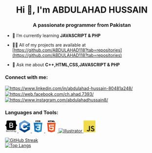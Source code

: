 <h1 align="center">Hi 👋, I'm ABDULAHAD HUSSAIN</h1>
<h3 align="center">A passionate programmer from Pakistan</h3>


- 🌱 I’m currently learning **JAVASCRIPT & PHP**

- 👨‍💻 All of my projects are available at [https://github.com/ABDULAHAD118?tab=repositories](https://github.com/ABDULAHAD118?tab=repositories)

- 💬 Ask me about **C++,HTML,CSS,JAVASCRIPT & PHP**

<h3 align="left">Connect with me:</h3>
<p align="left">
<a href="https://linkedin.com/in/https://www.linkedin.com/in/abdulahad-hussain-80481a248/" target="blank"><img align="center" src="https://raw.githubusercontent.com/rahuldkjain/github-profile-readme-generator/master/src/images/icons/Social/linked-in-alt.svg" alt="https://www.linkedin.com/in/abdulahad-hussain-80481a248/" height="30" width="40" /></a>
<a href="https://fb.com/https://web.facebook.com/ch.ahad.7393/" target="blank"><img align="center" src="https://raw.githubusercontent.com/rahuldkjain/github-profile-readme-generator/master/src/images/icons/Social/facebook.svg" alt="https://web.facebook.com/ch.ahad.7393/" height="30" width="40" /></a>
<a href="https://instagram.com/https://www.instagram.com/abdulahadhussain8/" target="blank"><img align="center" src="https://raw.githubusercontent.com/rahuldkjain/github-profile-readme-generator/master/src/images/icons/Social/instagram.svg" alt="https://www.instagram.com/abdulahadhussain8/" height="30" width="40" /></a>
</p>

<h3 align="left">Languages and Tools:</h3>
<p align="left"> <a href="https://getbootstrap.com" target="_blank" rel="noreferrer"> <img src="https://raw.githubusercontent.com/devicons/devicon/master/icons/bootstrap/bootstrap-plain-wordmark.svg" alt="bootstrap" width="40" height="40"/> </a> <a href="https://www.w3schools.com/cpp/" target="_blank" rel="noreferrer"> <img src="https://raw.githubusercontent.com/devicons/devicon/master/icons/cplusplus/cplusplus-original.svg" alt="cplusplus" width="40" height="40"/> </a> <a href="https://www.w3schools.com/css/" target="_blank" rel="noreferrer"> <img src="https://raw.githubusercontent.com/devicons/devicon/master/icons/css3/css3-original-wordmark.svg" alt="css3" width="40" height="40"/> </a> <a href="https://www.w3.org/html/" target="_blank" rel="noreferrer"> <img src="https://raw.githubusercontent.com/devicons/devicon/master/icons/html5/html5-original-wordmark.svg" alt="html5" width="40" height="40"/> </a> <a href="https://www.adobe.com/in/products/illustrator.html" target="_blank" rel="noreferrer"> <img src="https://www.vectorlogo.zone/logos/adobe_illustrator/adobe_illustrator-icon.svg" alt="illustrator" width="40" height="40"/> </a> <a href="https://developer.mozilla.org/en-US/docs/Web/JavaScript" target="_blank" rel="noreferrer"> <img src="https://raw.githubusercontent.com/devicons/devicon/master/icons/javascript/javascript-original.svg" alt="javascript" width="40" height="40"/> </a> </p>

<a href="https://git.io/streak-stats"><img src="https://streak-stats.demolab.com?user=ABDULAHAD118&theme=dracula&hide_border=true&border_radius=5.1" alt="GitHub Streak" /></a>
<br>
[![Top Langs](https://github-readme-stats.vercel.app/api/top-langs/?username=ABDULAHAD118&layout=compact&theme=dracula)](https://github.com/anuraghazra/github-readme-stats)
